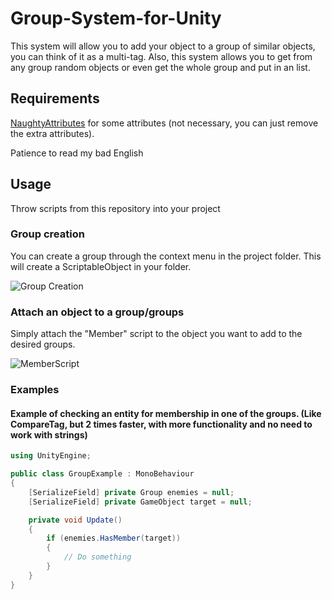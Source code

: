 # Group-System-for-Unity

This system will allow you to add your object to a group of similar objects, you can think of it as a multi-tag. Also, this system allows you to get from any group random objects or even get the whole group and put in an list.

## Requirements
[NaughtyAttributes](https://github.com/dbrizov/NaughtyAttributes) for some attributes (not necessary, you can just remove the extra attributes).

Patience to read my bad English

## Usage
Throw scripts from this repository into your project

### Group creation
You can create a group through the context menu in the project folder. This will create a ScriptableObject in your folder.

![Group Creation](https://i.gyazo.com/14ecd854f94ccaeba75405147aa10850.png)

### Attach an object to a group/groups

Simply attach the "Member" script to the object you want to add to the desired groups.

![MemberScript](https://i.gyazo.com/10a39a8cdd0050065923af66082fb111.png)

### Examples

#### Example of checking an entity for membership in one of the groups. (Like CompareTag, but 2 times faster, with more functionality and no need to work with strings)

```csharp
using UnityEngine;

public class GroupExample : MonoBehaviour
{
	[SerializeField] private Group enemies = null;
	[SerializeField] private GameObject target = null;

	private void Update()
	{
		if (enemies.HasMember(target))
		{
			// Do something
		}
	}
}
```
